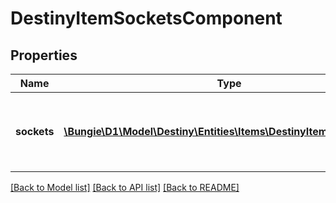 # DestinyItemSocketsComponent

## Properties
Name | Type | Description | Notes
------------ | ------------- | ------------- | -------------
**sockets** | [**\Bungie\D1\Model\Destiny\Entities\Items\DestinyItemSocketState[]**](DestinyItemSocketState.md) | The list of all sockets on the item, and their status information. | [optional] 

[[Back to Model list]](../README.md#documentation-for-models) [[Back to API list]](../README.md#documentation-for-api-endpoints) [[Back to README]](../README.md)


